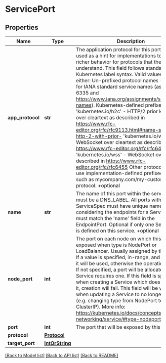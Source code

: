 # ServicePort

## Properties
Name | Type | Description | Notes
------------ | ------------- | ------------- | -------------
**app_protocol** | **str** | The application protocol for this port. This is used as a hint for implementations to offer richer behavior for protocols that they understand. This field follows standard Kubernetes label syntax. Valid values are either:  Un-prefixed protocol names - reserved for IANA standard service names (as per RFC-6335 and https://www.iana.org/assignments/service-names).  Kubernetes-defined prefixed names: &#39;kubernetes.io/h2c&#39; - HTTP/2 prior knowledge over cleartext as described in https://www.rfc-editor.org/rfc/rfc9113.html#name-starting-http-2-with-prior- &#39;kubernetes.io/ws&#39;  - WebSocket over cleartext as described in https://www.rfc-editor.org/rfc/rfc6455 &#39;kubernetes.io/wss&#39; - WebSocket over TLS as described in https://www.rfc-editor.org/rfc/rfc6455  Other protocols should use implementation-defined prefixed names such as mycompany.com/my-custom-protocol. +optional | [optional] 
**name** | **str** | The name of this port within the service. This must be a DNS_LABEL. All ports within a ServiceSpec must have unique names. When considering the endpoints for a Service, this must match the &#39;name&#39; field in the EndpointPort. Optional if only one ServicePort is defined on this service. +optional | [optional] 
**node_port** | **int** | The port on each node on which this service is exposed when type is NodePort or LoadBalancer.  Usually assigned by the system. If a value is specified, in-range, and not in use it will be used, otherwise the operation will fail.  If not specified, a port will be allocated if this Service requires one.  If this field is specified when creating a Service which does not need it, creation will fail. This field will be wiped when updating a Service to no longer need it (e.g. changing type from NodePort to ClusterIP). More info: https://kubernetes.io/docs/concepts/services-networking/service/#type-nodeport +optional | [optional] 
**port** | **int** | The port that will be exposed by this service. | [optional] 
**protocol** | [**Protocol**](Protocol.md) |  | [optional] 
**target_port** | [**IntOrString**](IntOrString.md) |  | [optional] 

[[Back to Model list]](../README.md#documentation-for-models) [[Back to API list]](../README.md#documentation-for-api-endpoints) [[Back to README]](../README.md)


